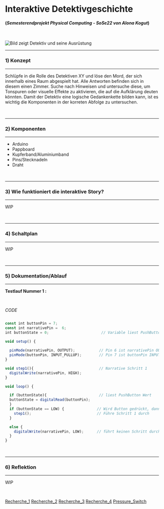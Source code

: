 # Interaktive Detektivgeschichte
#### (*Semesterendprojekt Physical Computing - SoSe22 von Alona Kogut*)
 &nbsp;

![Bild zeigt Detektiv und seine Ausrüstung](https://static.vecteezy.com/system/resources/previews/002/183/856/original/detective-accessories-in-retro-style-on-background-vector.jpg)

---
### **1) Konzept**
---
Schlüpfe in die Rolle des Detektiven XY und löse den Mord, der sich innerhalb eines Raum abgespielt hat. Alle Antworten befinden sich in diesem einen Zimmer. Suche nach Hinweisen und untersuche diese, um Tonspuren oder visuelle Effekte zu aktivieren, die auf die Aufklärung deuten könnten. Damit der Detektiv eine logische Gedankenkette bilden kann, ist es wichtig die Komponenten in der korreten Abfolge zu untersuchen.

 &nbsp;
 
---
### **2) Komponenten**
---

- Arduino
- Pappboard
- Kupferband/Aluminiumband
- Pins/Stecknadeln
- Draht

 &nbsp;
 
---
### **3) Wie funktioniert die interaktive Story?**
---

WIP

 &nbsp;
 
---
### **4) Schaltplan**
---

WIP

 &nbsp;
 
---
### **5) Dokumentation/Ablauf**
---

**Testlauf Nummer 1 :**

 &nbsp;
 

*CODE*

```js #include <Arduino.h>

const int buttonPin = 7;     
const int narrativePin =  6;     
int buttonState = 0;                        // Variable liest PushButton Status

void setup() {
  
  pinMode(narrativePin, OUTPUT);           // Pin 6 ist narrativePin OUTPUT  
  pinMode(buttonPin, INPUT_PULLUP);        // Pin 7 ist buttonPin INPUT
}

void step1(){                              // Narrative Schritt 1
  digitalWrite(narrativePin, HIGH); 
}

void loop() {

  if (buttonState){                        // liest PushButton Wert
  buttonState = digitalRead(buttonPin);
  }
  if (buttonState == LOW) {               // Wird Button gedrückt, dann... 
    step1();                              // Führe Schritt 1 durch 
  }

  else {
    digitalWrite(narrativePin, LOW);      // führt keinen Schritt durch
  }
}
```
 &nbsp;
 
 ---
### **6) Reflektion**
---

WIP

 &nbsp;
 
[Recherche_1](https://www.youtube.com/watch?v=jco-uU5ZgEU)
[Recherche_2](https://www.arduinoplatform.com/subscription-projects/create-a-touch-button-with-copper-aluminum-foil/)
[Recherche_3](https://www.kobakant.at/DIY/?p=8906)
[Recherche_4](https://mehackit.org/en/courses/electronics_and_programming_basics/02-switch-stuff-on-and-off/03-exercise-1/)
[Pressure_Switch](https://www.instructables.com/Use-a-DIY-Pressure-Plate-Switch-to-Automate-Your-H/)

 &nbsp;
